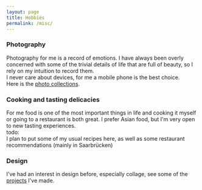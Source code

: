 ```yaml
---
layout: page
title: Hobbies
permalink: /misc/
---
```


### Photography
Photography for me is a record of emotions. I have always been overly concerned with some of the trivial details of life that are full of beauty, so I rely on my intuition to record them.  
I never care about devices, for me a mobile phone is the best choice.  
Here is the [photo collections](photos.html).

### Cooking and tasting delicacies
For me food is one of the most important things in life and cooking it myself or going to a restaurant is both great. I prefer Asian food, but I'm very open to new tasting experiences.  
todo:  
I plan to put some of my usual recipes here, as well as some restaurant recommendations (mainly in Saarbrücken)


### Design
I've had an interest in design before, especially collage, see some of the [projects](https://wuzheyuanper.wixsite.com/home) I've made.

